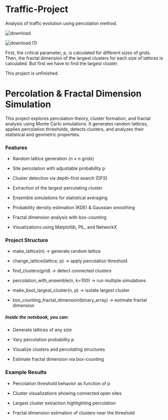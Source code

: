 # Traffic-Project

Analysis of traffic evolution using percolation method.

![download](https://github.com/mahyar-e/Traffic-Project/assets/78594407/0368b254-632b-4b73-a9be-20f38266eb5a)

![download (1)](https://github.com/mahyar-e/Traffic-Project/assets/78594407/4318f345-095b-47ff-b1fb-364a7ed9f19b)

First, the critical parameter, p, is calculated for different sizes of grids. Then, the fractal dimension of the largest clusters for each size of lattices is calculated. But first we have to find the largest cluster.

This project is unfinished.



# Percolation & Fractal Dimension Simulation

This project explores percolation theory, cluster formation, and fractal analysis using Monte Carlo simulations. It generates random lattices, applies percolation thresholds, detects clusters, and analyzes their statistical and geometric properties.

### Features

- Random lattice generation (n × n grids)

- Site percolation with adjustable probability p

- Cluster detection via depth-first search (DFS)

- Extraction of the largest percolating cluster

- Ensemble simulations for statistical averaging

- Probability density estimation (KDE) & Gaussian smoothing

- Fractal dimension analysis with box-counting

- Visualizations using Matplotlib, PIL, and NetworkX


### Project Structure

- make_lattice(n) → generate random lattice

- change_lattice(lattice, p) → apply percolation threshold

- find_clusters(grid) → detect connected clusters

- percolation_with_ensemble(n, k=100) → run multiple simulations

- make_bool_largest_cluster(n, p) → isolate largest cluster

- box_counting_fractal_dimension(binary_array) → estimate fractal dimension


##### Inside the notebook, you can:

- Generate lattices of any size

- Vary percolation probability p

- Visualize clusters and percolating structures

- Estimate fractal dimension via box-counting



### Example Results

- Percolation threshold behavior as function of p

- Cluster visualizations showing connected open sites

- Largest cluster extraction highlighting percolation

- Fractal dimension estimation of clusters near the threshold
